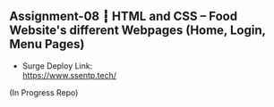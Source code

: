 ## Assignment-08 ┇ HTML and CSS – Food Website's different Webpages (Home, Login, Menu Pages)
- Surge Deploy Link: </br>
https://www.ssentp.tech/

(In Progress Repo)
